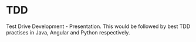 # TDD
Test Drive Development - Presentation. This would be followed by best TDD practises in Java, Angular and Python respectively.
